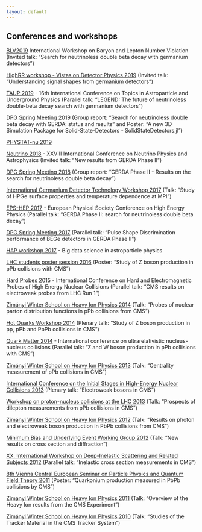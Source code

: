 ```yaml
---
layout: default
---
```


## Conferences and workshops

[BLV2019](https://indico.cern.ch/event/754031/overview) International Workshop on Baryon and Lepton Number Violation (Invited talk: “Search for neutrinoless double beta decay with germanium detectors”)

[HighRR workshop - Vistas on Detector Physics 2019](https://indico.cern.ch/event/845712/) (Invited talk: “Understanding signal shapes from germanium detectors”)

[TAUP 2019](http://taup2019.icrr.u-tokyo.ac.jp/) - 16th International Conference on Topics in Astroparticle and Underground Physics (Parallel talk: “LEGEND: The future of neutrinoless double-beta decay search with germanium detectors”)

[DPG Spring Meeting 2019](https://aachen19.dpg-tagungen.de/) (Group report: “Search for neutrinoless double beta decay with GERDA: status and results” and Poster: “A new 3D Simulation Package for Solid-State-Detectors - SolidStateDetectors.jl”)

[PHYSTAT-nu 2019](https://indico.cern.ch/event/735431/)

[Neutrino 2018](https://www.mpi-hd.mpg.de/nu2018/) - XXVIII International Conference on Neutrino Physics and Astrophysics (Invited talk: “New results from GERDA Phase II”)

[DPG Spring Meeting 2018](https://wuerzburg18.dpg-tagungen.de/) (Group report: “GERDA Phase II - Results on the search for neutrinoless double beta decay”)

[International Germanium Detector Technology Workshop 2017](https://conferences.lbl.gov/event/121/overview) (Talk: “Study of HPGe surface properties and temperature dependence at MPI”)

[EPS-HEP 2017](https://indico.cern.ch/event/466934/) - European Physical Society Conference on High Energy Physics (Parallel talk: “GERDA Phase II: search for neutrinoless double beta decay”)

[DPG Spring Meeting 2017](https://muenster17.dpg-tagungen.de/) (Parallel talk: “Pulse Shape Discrimination performance of BEGe detectors in GERDA Phase II”)

[HAP workshop 2017](https://indico.scc.kit.edu/event/277/) - Big data science in astroparticle physics

[LHC students poster session 2016](https://indico.cern.ch/event/491582/) (Poster: “Study of Z boson production in pPb collisions with CMS”)

[Hard Probes 2015](http://www.physics.mcgill.ca/hp2015/) - International Conference on Hard and Electromagnetic Probes of High Energy Nuclear Collisions (Parallel talk: “CMS results on electroweak probes from LHC Run 1”)

[Zimányi Winter School on Heavy Ion Physics 2014](http://zimanyischool.kfki.hu/14/) (Talk: “Probes of nuclear parton distribution functions in pPb collisions from CMS”)

[Hot Quarks Workshop 2014](http://hq2014.bnl.gov/) (Plenary talk: “Study of Z boson production in pp, pPb and PbPb collisions in CMS”)

[Quark Matter 2014](http://qm2014.gsi.de/) - International conference on ultrarelativistic nucleus-nucleus collisions (Parallel talk: “Z and W boson production in pPb collisions with CMS”)

[Zimányi Winter School on Heavy Ion Physics 2013](http://zimanyischool.kfki.hu/13/) (Talk: “Centrality measurement of pPb collisions in CMS”)

[International Conference on the Initial Stages in High-Energy Nuclear Collisions 2013](http://igfae.usc.es/is2013/) (Plenary talk: “Electroweak bosons in CMS”)

[Workshop on proton-nucleus collisions at the LHC 2013](https://indico.cern.ch/event/216368/) (Talk: “Prospects of dilepton measurements from pPb collisions in CMS”)

[Zimányi Winter School on Heavy Ion Physics 2012](http://zimanyischool.kfki.hu/12/) (Talk: “Results on photon and electroweak boson production in PbPb collisions from CMS”)

[Minimum Bias and Underlying Event Working Group 2012](https://indico.cern.ch/event/184925) (Talk: “New results on cross section and diffraction”)

[XX. International Workshop on Deep-Inelastic Scattering and Related Subjects 2012](https://www.dis2012.uni-bonn.de/) (Parallel talk: “Inelastic cross section measurements in CMS”)

[8th Vienna Central European Seminar on Particle Physics and Quantum Field Theory 2011](http://www.univie.ac.at/vienna.seminar/2011/index.html) (Poster: “Quarkonium production measured in PbPb collisions by CMS”)

[Zimányi Winter School on Heavy Ion Physics 2011](http://zimanyischool.kfki.hu/11/) (Talk: “Overview of the Heavy Ion results from the CMS Experiment”)

[Zimányi Winter School on Heavy Ion Physics 2010](http://zimanyischool.kfki.hu/10/) (Talk: “Studies of the Tracker Material in the CMS Tracker System”)
